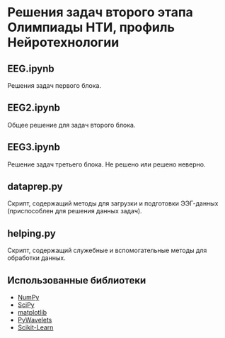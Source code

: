 # Решения задач второго этапа Олимпиады НТИ, профиль Нейротехнологии

## EEG.ipynb
Решения задач первого блока.

## EEG2.ipynb
Общее решение для задач второго блока.

## EEG3.ipynb
Решение задач третьего блока. Не решено или решено неверно.

## dataprep.py
Скрипт, содержащий методы для загрузки и подготовки ЭЭГ-данных (приспособлен для решения данных задач).

## helping.py
Скрипт, содержащий служебные и вспомогательные методы для обработки данных.

## Использованные библиотеки
- [NumPy](http://www.numpy.org/)
- [SciPy](https://www.scipy.org/scipylib/index.html)
- [matplotlib](https://matplotlib.org/)
- [PyWavelets](https://pywavelets.readthedocs.io/)
- [Scikit-Learn](http://scikit-learn.org/)
